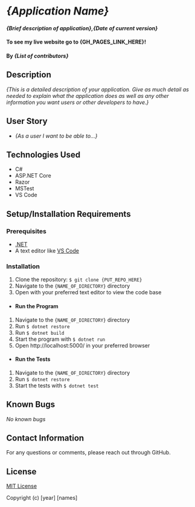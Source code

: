 # _{Application Name}_

#### _{Brief description of application},{Date of current version}_

#### To see my live website go to {GH_PAGES_LINK_HERE}!

#### By _**{List of contributors}**_

## Description

_{This is a detailed description of your application. Give as much detail as needed to explain what the application does as well as any other information you want users or other developers to have.}_

## User Story

* _{As a user I want to be able to...}_

## Technologies Used

* C#
* ASP.NET&#8203; Core
* Razor
* MSTest
* VS Code

## Setup/Installation Requirements

### Prerequisites
* [.NET](https://dotnet.microsoft.com/)
* A text editor like [VS Code](https://code.visualstudio.com/)

### Installation
1. Clone the repository: `$ git clone {PUT_REPO_HERE}`
2. Navigate to the `{NAME_OF_DIRECTORY}` directory
3. Open with your preferred text editor to view the code base
* #### Run the Program
1. Navigate to the `{NAME_OF_DIRECTORY}` directory
2. Run `$ dotnet restore`
3. Run `$ dotnet build`
4. Start the program with `$ dotnet run`
5. Open http://localhost:5000/ in your preferred browser
* #### Run the Tests
1. Navigate to the `{NAME_OF_DIRECTORY}` directory
2. Run `$ dotnet restore`
4. Start the tests with `$ dotnet test`

## Known Bugs

_No known bugs_

## Contact Information

For any questions or comments, please reach out through GitHub.

## License

[MIT License](license)

Copyright (c) [year] [names]